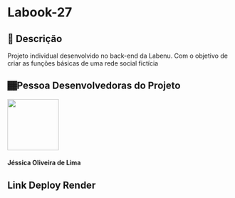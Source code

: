 # Labook-27
## :memo: Descrição
Projeto individual desenvolvido no back-end da Labenu. Com o objetivo de criar as funções básicas de uma rede social fictícia

## 🏾Pessoa Desenvolvedoras do Projeto
<img src="https://avatars.githubusercontent.com/u/102320940?v=4" width=115><br><h4>Jéssica Oliveira de Lima</h4>

## Link Deploy Render
